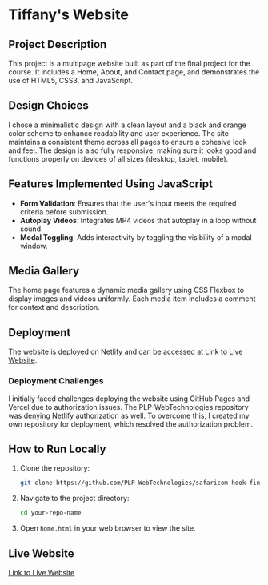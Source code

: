 # Tiffany's Website

## Project Description
This project is a multipage website built as part of the final project for the course. It includes a Home, About, and Contact page, and demonstrates the use of HTML5, CSS3, and JavaScript.

## Design Choices
I chose a minimalistic design with a clean layout and a black and orange color scheme to enhance readability and user experience. The site maintains a consistent theme across all pages to ensure a cohesive look and feel. The design is also fully responsive, making sure it looks good and functions properly on devices of all sizes (desktop, tablet, mobile).

## Features Implemented Using JavaScript
- **Form Validation**: Ensures that the user's input meets the required criteria before submission.
- **Autoplay Videos**: Integrates MP4 videos that autoplay in a loop without sound.
- **Modal Toggling**: Adds interactivity by toggling the visibility of a modal window.

## Media Gallery
The home page features a dynamic media gallery using CSS Flexbox to display images and videos uniformly. Each media item includes a comment for context and description.

## Deployment
The website is deployed on Netlify and can be accessed at [Link to Live Website](https://tiffanyweb.netlify.app/). 

### Deployment Challenges
I initially faced challenges deploying the website using GitHub Pages and Vercel due to authorization issues. The PLP-WebTechnologies repository was denying Netlify authorization as well. To overcome this, I created my own repository for deployment, which resolved the authorization problem.

## How to Run Locally
1. Clone the repository:
    ```bash
    git clone https://github.com/PLP-WebTechnologies/safaricom-hook-final-project-and-deployment-week-8-Tiffany-kay.git
    ```
2. Navigate to the project directory:
    ```bash
    cd your-repo-name
    ```
3. Open `home.html` in your web browser to view the site.

## Live Website
[Link to Live Website](https://tiffanyweb.netlify.app/)
